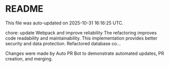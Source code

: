 # README

This file was auto-updated on 2025-10-31 16:16:25 UTC.

chore: update Webpack and improve reliability The refactoring improves code readability and maintainability. This implementation provides better security and data protection. Refactored database co...

Changes were made by Auto PR Bot to demonstrate automated updates, PR creation, and merging.
